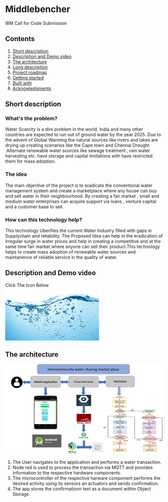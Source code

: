# Middlebencher
IBM Call for Code Submission

## Contents

1. [Short description](#short-description)
1. [Description and Demo video](#description-and-demo-video)
1. [The architecture](#the-architecture)
1. [Long description](#long-description)
1. [Project roadmap](#project-roadmap)
1. [Getting started](#getting-started)
1. [Built with](#built-with)
1. [Acknowledgments](#acknowledgments)

## Short description

### What's the problem?

Water Scarcity is a dire problem in the world. India and many other countries are expected to run out of ground water by the year 2025 .Due to the advent of Global Warming the natural sources like rivers and lakes are drying up creating scenarios like the Cape town and Chennai Drought .Alternate renewable water sources like sewage treatment , rain water harvesting etc. have storage and capital limitations with have restricted them for mass adoption.

### The idea

The main objective of the project is to eradicate the conventional water management system and create a marketplace where any house can buy and sell water in their neighbourhood. By creating a fair market , small and medium water enterprises can acquire support via loans , venture capital and a customer base to sell.

### How can this technology help?

This technology Uberifies the current Water Industry filled with gaps in Supplychain and reliability. The Proposed Idea can help in the eradication of Irregular surge in water prices and help in creating a competitive and at the same time fair market where anyone can sell their product.This technology helps to create mass adoption of renewable water sources and maintanence of reliable service in the quality of water.

## Description and Demo video
Click The Icon Below <br>
[![Watch the video](https://github.com/DendukuriRaviKiran/IBMMiddlebencher/blob/master/Nodered/screenshots/abcd.jpg)](https://youtu.be/HTrKSBfW3oc)

## The architecture

![Video transcription/translation app](https://github.com/DendukuriRaviKiran/IBMMiddlebencher/blob/master/Nodered/screenshots/WhatsApp%20Image%202020-07-18%20at%2013.38.41.jpeg)

1. The User navigates to the application and performs a water transaction.
2. Node red is used to process the transaction via MQTT and provides information to the respective hardware components.
3. The microcontroller of the respective harware component performs the desired activity using its sensors an actuators and sends confirmation.
4. The app stores the confirmationn text as a document within Object Storage.
